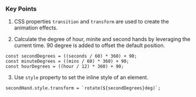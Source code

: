 ### Key Points

1. CSS properties `transition` and `transform` are used to create the animation effects.

2. Calculate the degree of hour, minite and second hands by leveraging the current time. 90 degree is added to offset the default position.
```
const secondDegrees = ((seconds / 60) * 360) + 90;
const minuteDegrees = ((mins / 60) * 360) + 90;
const hourDegrees = ((hour / 12) * 360) + 90;
```
3. Use `style` property to set the inline style of an element.
```
secondHand.style.transform = `rotate(${secondDegrees}deg)`;
```